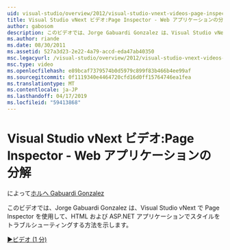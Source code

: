 ```yaml
---
uid: visual-studio/overview/2012/visual-studio-vnext-videos-page-inspector-decomposing-your-web-application
title: Visual Studio vNext ビデオ:Page Inspector - Web アプリケーションの分解 |Microsoft Docs
author: gabosom
description: このビデオでは、Jorge Gabuardi Gonzalez は、Visual Studio vNext で Page Inspector を使用して、HTML および ASP.NET アプリケーションでスタイルをトラブルシューティングする方法を説明しています.
ms.author: riande
ms.date: 08/30/2011
ms.assetid: 527a3d23-2e22-4a79-accd-eda47ab40350
msc.legacyurl: /visual-studio/overview/2012/visual-studio-vnext-videos-page-inspector-decomposing-your-web-application
msc.type: video
ms.openlocfilehash: e89bcaf7379574b0d5979c899f83b466b4ee99af
ms.sourcegitcommit: 0f1119340e4464720cfd16d0ff15764746ea1fea
ms.translationtype: MT
ms.contentlocale: ja-JP
ms.lasthandoff: 04/17/2019
ms.locfileid: "59413868"
---
```

# <a name="visual-studio-vnext-videos-page-inspector---decomposing-your-web-application"></a>Visual Studio vNext ビデオ:Page Inspector - Web アプリケーションの分解

によって[ホルヘ Gabuardi Gonzalez](https://github.com/gabosom)

このビデオでは、Jorge Gabuardi Gonzalez は、Visual Studio vNext で Page Inspector を使用して、HTML および ASP.NET アプリケーションでスタイルをトラブルシューティングする方法を示します。

[&#9654;ビデオ (1 分)](https://channel9.msdn.com/Blogs/ASP-NET-Site-Videos/visual-studio-vnext-videos-page-inspector-decomposing-your-web-application)
